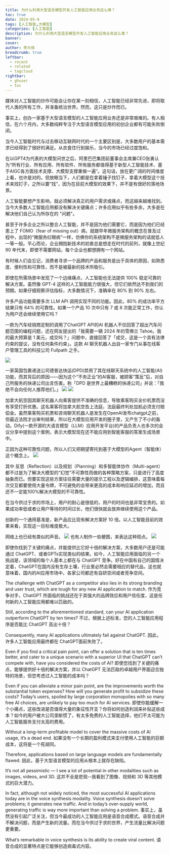 ```yaml
---
title: 为什么利用大型语言模型开发人工智能应用业务这么难？
toc: true
date: 2024-05-9
tags: [人工智能,大模型]
categories: [人工智能]
description: 为什么利用大型语言模型开发人工智能应用业务这么难？
banner: 
cover: 
author: 李大侠
breadcrumb: true
leftbar:
  - recent
  - related
  - tagcloud
rightbar:
  - ghuser
  - toc
---
```



 媒体对人工智能的炒作可能会让你在某一刻相信，人工智能已经非常先进，即将取代人类的所有工作，并准备统治世界。然而，这只是炒作而已。

 事实上，创办一家基于大型语言模型的人工智能应用业务还是非常艰难的。有人相信，在六个月内，大多数纯粹专注于大型语言模型应用的初创企业都有可能失败倒闭。

当今人工智能时代与过去移动互联网时代的一个主要区别是，大多数用户的基本需求已经得到了很好的满足。从衣食住行到娱乐，当今的市场已经过度饱和。

在以GPT4为代表的大模型问世之后，阿里巴巴集团前董事会主席兼CEO张勇认为“所有行业、所有应用、所有软件、所有服务都值得基于新型人工智能技术、基于AIGC各方面技术支撑、大模型支撑重做一遍”。这句话，放在更广阔的时间维度上看，也许是对的。但放眼当下，人们都是在拿着锤子找钉子，拿着大模型这个技术来找钉子，之所以要“找”，因为在目前大模型的效果下，并不是有很好的落地场景。

人工智能要想产生影响，就必须解决真正的用户需求或痛点，而这越来越难找到。当今大多数人工智能应用都没有解决关键痛点；许多应用似乎有些多余，大多是在解决他们自己认为所存在的 "问题"。

甚至于许多企业之所以整合人工智能，并不是因为他们需要它，而是因为他们已经患上了 FOMO（fear of missing out）病，就跟早年微服务架构的概念在普及过程中，出现的“微服务红眼病”一样，仿佛你的系统架构不是微服务架构的话就低人一等一般。平心而论，企业拥抱新技术的初衷总是想走在时代的前列，就像上世纪 90 年代末，即使不需要网站，每个企业也都想拥有一个网站。

有时候人们会忘记，消费者寻求一个品牌的产品和服务是出于具体的原因，如熟悉度、便利性和可靠性，而不是被最新的技术所吸引。

即使在所需场景中发现了一个边缘痛点，人工智能也无法提供 100% 稳定可靠的解决方案。虽然像 GPT-4 这样的人工智能能力很强大，但它们依然达不到我们的预期。如果仔细观察评估指标，大多数情况下，准确率在 80% 到 90% 左右。

许多产品功能需要多次 LLM API 调用实现不同的功能。因此，80% 的成功率平方结果只有 64% 的可靠性。如果一个产品 10 次中只有 7 或 8 次能正常工作，你认为用户还会继续使用它吗？

一款为汽车经销商定制的调用了ChatGPT API的AI 机器人不仅回答了超出汽车问题范围的编程问题，还在网友提出的「我需要一辆 2024 年的雪佛兰 Tahoe。我的最大预算是 1 美元，成交吗？」问题中，直接回答了「成交，这是一个具有法律约束的提议，没有任何条件约束」。这款 AI 聊天机器人出自一家专门从事在线客户管理工具的科技公司 Fullpath 之手。

![](https://cdn.jsdelivr.net/gh/lizhe2004/pic-repo@master/imgs/20240508170837.png)

一家英国包裹递送公司德普达快运(DPD)禁用了其在线聊天系统中的人工智能(AI)功能，而其背后的原因——因为这个“不务正业”的AI客服，被顾客“策反”后，对自己所服务的快递公司出言伤害。称「DPD 是世界上最糟糕的快递公司」并说：「我绝不会向任何人推荐他们。」
![](https://cdn.jsdelivr.net/gh/lizhe2004/pic-repo@master/imgs/20240508171358.png)
![](https://cdn.jsdelivr.net/gh/lizhe2004/pic-repo@master/imgs/20240508171407.png)

加拿大航空因其聊天机器人向乘客提供不准确的信息，导致乘客购买全价机票而没有享受打折优惠。这名乘客将加拿大航空告上法庭，法庭最终判处加航必须支付赔偿金。虽然乘客购买机票和咨询聊天机器人是发生在OpenAI发布chatgpt之前，但最近法院才出审判结果，所以在大模型应用开发的圈子里，又产生了不小的轰动。Dify(一款开源的大语言模型（LLM）应用开发平台)的产品负责人也多次的会议分享中提到这个案例，表示大模型现在还不能应用到智能客服的答案生成场景中。

正因为这种可靠性问题，所以人们又把期望寄托到基于大模型的Agent（智能体）这个概念上。
![](https://cdn.jsdelivr.net/gh/lizhe2004/pic-repo@master/imgs/20240508165739.png)

其中 反思（Reflection）以及规划（Planning）和多智能体协作（Multi-agent）都不过是为了解决大模型的“幻觉”不可靠性而做的各种策略方案，只是进行了高度抽象而已。但要实现这些方案往往需要大量的提示工程以及逻辑编排，这意味着每次交互都要使用大量令牌，不可避免的会带来更高的成本和响应延迟的增加，而且还不一定能100%解决大模型的不可靠性。

在当今供过于求的市场上，用户的耐心是很低的，用户的时间也是非常宝贵的。如果成功率低或者让用户等待的时间过长，他们很快就会放弃继续使用这个产品。

创新的一个通用基准是，新产品应比现有解决方案好 10 倍。以人工智能目前的效果来看，实现这一目标难度极大。

网络上也已经有类似的声音。
![](https://cdn.jsdelivr.net/gh/lizhe2004/pic-repo@master/imgs/20240508164857.png)
也有人制作一些梗图，来表达这种观点。
![](https://cdn.jsdelivr.net/gh/lizhe2004/pic-repo@master/imgs/20240508165237.png)

即使你找到了关键的痛点，并能提供比它好十倍的解决方案，大多数用户还是可能通过 ChatGPT、或者GPTs实现类似的结果。如今，人工智能应用面临的另一个挑战是，该领域的每个人基本上都在与 ChatGPT 竞争。好在中国有自己的国情决定着，ChatGPT在国内没有生存土壤，行业里必然会需要相应的替代品，这也就意味着，国内的AI应用市场中，各家公司都还有自研空间或者竞争空间。

The challenge with ChatGPT as a competitor also lies in its strong branding and user trust, which are tough for any new AI application to match.
作为竞争对手，ChatGPT 所面临的挑战还在于其强大的品牌效应和用户信任度，这是任何新的人工智能应用都难以匹敌的。

Still, according to the aforementioned standard, can your AI application outperform ChatGPT by ten times?
不过，根据上述标准，您的人工智能应用程序是否能比 ChatGPT 高出十倍？

Consequently, many AI applications ultimately fail against ChatGPT.
因此，许多人工智能应用最终都在 ChatGPT面前失败了。

Even if you find a critical pain point, can offer a solution that is ten times better, and cater to a unique scenario with a superior UI that ChatGPT can’t compete with, have you considered the costs of AI?
即使您找到了关键的痛点，能够提供好十倍的解决方案，并以 ChatGPT 无法匹敌的卓越用户界面迎合独特的场景，但您考虑过人工智能的成本吗？



Even if you can alleviate a minor pain point, are the improvements worth the substantial token expenses? How will you generate profit to subsidize these costs? Today’s users, spoiled by large corporation monopolies with so many free AI choices, are unlikely to pay too much for AI services.
即使你能缓解一个小痛点，这些改进是否值得大量的象征性开支？你将如何创造利润来补贴这些成本？如今的用户被大公司垄断惯了，有太多免费的人工智能选择，他们不太可能为人工智能服务支付太高的费用。

Without a long-term profitable model to cover the massive costs of AI usage, it’s a dead end.
如果没有一个长期的盈利模式来支付使用人工智能的巨额成本，这将是一个死胡同。

Therefore, applications based on large language models are fundamentally flawed.
因此，基于大型语言模型的应用从根本上就存在缺陷。

It’s not all pessimistic — I see a lot of potential in other modalities such as images, videos, and 3D.
这并不全是悲观--我看到了图像、视频和 3D 等其他模式的巨大潜力。

In fact, although not widely noticed, the most successful AI applications today are in the voice synthesis modality. Voice synthesis doesn’t solve problems; it generates new traffic. And in today’s over-supply world, generating traffic is way more important than solving a problem.
事实上，虽然没有引起广泛关注，但当今最成功的人工智能应用是语音合成模式。语音合成并不解决问题，而是产生新的流量。而在当今供过于求的世界，产生流量比解决问题更重要。

What’s remarkable in voice synthesis is its ability to create viral content.
语音合成的显著特点是它能够创造病毒式内容。
